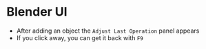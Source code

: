 # Blender UI

- After adding an object the `Adjust Last Operation` panel appears
- If you click away, you can get it back with `F9`
